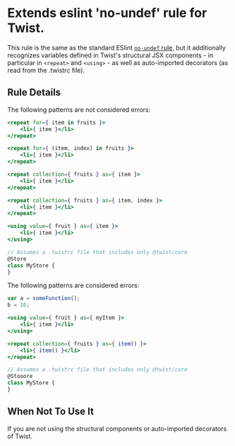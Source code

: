 # Extends eslint 'no-undef' rule for Twist.

This rule is the same as the standard ESlint [`no-undef` rule](http://eslint.org/docs/rules/no-undef), but it additionally recognizes variables defined in Twist's structural JSX components - in particular in `<repeat>` and `<using>` - as well as auto-imported decorators (as read from the .twistrc file).

## Rule Details

The following patterns are not considered errors:

```jsx
<repeat for={ item in fruits }>
    <li>{ item }</li>
</repeat>
```

```jsx
<repeat for={ (item, index) in fruits }>
    <li>{ item }</li>
</repeat>
```

```jsx
<repeat collection={ fruits } as={ item }>
    <li>{ item }</li>
</repeat>
```

```jsx
<repeat collection={ fruits } as={ item, index }>
    <li>{ item }</li>
</repeat>
```

```jsx
<using value={ fruit } as={ item }>
    <li>{ item }</li>
</using>
```

```js
// Assumes a .twistrc file that includes only @twist/core
@Store
class MyStore {
}
```

The following patterns are considered errors:

```js
var a = someFunction();
b = 10;
```

```jsx
<using value={ fruit } as={ myItem }>
    <li>{ item }</li>
</using>
```

```jsx
<repeat collection={ fruits } as={ item() }>
    <li>{ item() }</li>
</repeat>
```

```js
// Assumes a .twistrc file that includes only @twist/core
@Stooore
class MyStore {
}
```


## When Not To Use It

If you are not using the structural components or auto-imported decorators of Twist.
